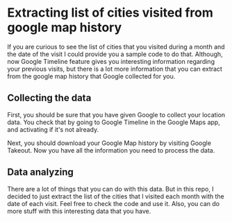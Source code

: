 # Extracting list of cities visited from google map history

If you are curious to see the list of cities that you visited during a month and the date of the visit I could provide you a sample code to do that. Although, now Google Timeline feature gives you interesting information regarding your previous visits, but there is a lot more information that you can extract from the google map history that Google collected for you. 

## Collecting the data
First, you should be sure that you have given Google to collect your location data. You check that by going to Google Timeline in the Google Maps app, and activating if it's not already. 

Next, you should download your Google Map history by visiting Google Takeout. Now you have all the information you need to process the data. 

## Data analyzing
There are a lot of things that you can do with this data. But in this repo, I decided to just extract the list of the cities that I visited each month with the date of each visit. Feel free to check the code and use it. Also, you can do more stuff with this interesting data that you have.  

